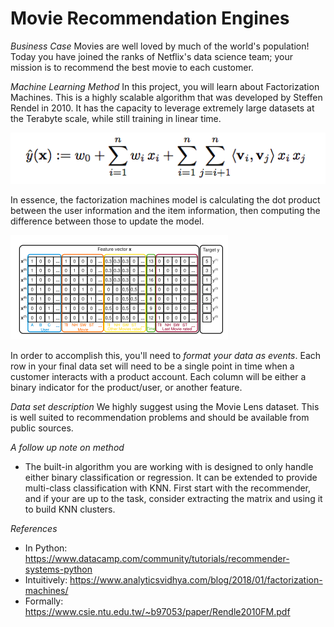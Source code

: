 # Movie Recommendation Engines

*Business Case*
Movies are well loved by much of the world's population! Today you have joined the ranks of Netflix's data science team; your mission is to recommend the best movie to each customer.

*Machine Learning Method*
In this project, you will learn about Factorization Machines. This is a highly scalable algorithm that was developed by Steffen Rendel in 2010. It has the capacity to leverage extremely large datasets at the Terabyte scale, while still training in linear time. 

![alt text](Images/recommender_1.png ) 

In essence, the factorization machines model is calculating the dot product between the user information and the item information, then computing the difference between those to update the model.

![alt text](Images/recommender_2.png ) 


In order to accomplish this, you'll need to *format your data as events*. Each row in your final data set will need to be a single point in time when a customer interacts with a product account. Each column will be either a binary indicator for the product/user, or another feature.

*Data set description*
We highly suggest using the Movie Lens dataset. This is well suited to recommendation problems and should be available from public sources.

*A follow up note on method*

* The built-in algorithm you are working with is designed to only handle either binary classification or regression. It can be extended to provide multi-class classification with KNN. First start with the recommender, and if your are up to the task, consider extracting the matrix and using it to build KNN clusters.

*References*

* In Python: https://www.datacamp.com/community/tutorials/recommender-systems-python
* Intuitively: https://www.analyticsvidhya.com/blog/2018/01/factorization-machines/ 
* Formally: https://www.csie.ntu.edu.tw/~b97053/paper/Rendle2010FM.pdf 
